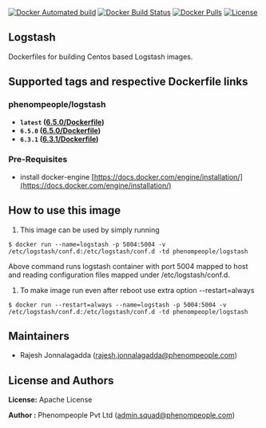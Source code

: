 [![Docker Automated build](https://img.shields.io/docker/automated/phenompeople/logstash.svg?style=plastic)](https://hub.docker.com/r/phenompeople/logstash/)
[![Docker Build Status](https://img.shields.io/docker/build/phenompeople/logstash.svg?style=plastic)](https://hub.docker.com/r/phenompeople/logstash/)
[![Docker Pulls](https://img.shields.io/docker/pulls/phenompeople/logstash.svg?style=plastic)](https://hub.docker.com/r/phenompeople/logstash/)
[![License](https://img.shields.io/badge/License-Apache%202.0-blue.svg)](https://opensource.org/licenses/Apache-2.0)

## Logstash 

Dockerfiles for building Centos based Logstash images.

## Supported tags and respective Dockerfile links

### phenompeople/logstash

* **`latest`    ([6.5.0/Dockerfile](https://bitbucket.org/phenompeople/logstash/src/master/6.5.0/Dockerfile))**
* **`6.5.0` 		([6.5.0/Dockerfile](https://bitbucket.org/phenompeople/logstash/src/master/6.5.0/Dockerfile))**
* **`6.3.1` 		([6.3.1/Dockerfile](https://bitbucket.org/phenompeople/logstash/src/master/6.3.1/Dockerfile))**

### Pre-Requisites

- install docker-engine [https://docs.docker.com/engine/installation/](https://docs.docker.com/engine/installation/)

## How to use this image 

1.  This image can be used by simply running 

```$ docker run --name=logstash -p 5004:5004 -v /etc/logstash/conf.d:/etc/logstash/conf.d -td phenompeople/logstash```

Above command runs logstash container with port 5004 mapped to host and reading configuration files mapped under /etc/logstash/conf.d. 

1. To make image run even after reboot use extra option --restart=always

```$ docker run --restart=always --name=logstash -p 5004:5004 -v /etc/logstash/conf.d:/etc/logstash/conf.d -td phenompeople/logstash```

## Maintainers

* Rajesh Jonnalagadda (<rajesh.jonnalagadda@phenompeople.com>)

## License and Authors

**License:**	Apache License

**Author :** Phenompeople Pvt Ltd (<admin.squad@phenompeople.com>)